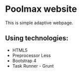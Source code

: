 # Poolmax website
This is simple adaptive webpage. 
 
## Using technologies:
 - HTML5
 - Preprocessor Less
 - Bootstrap 4
 - Task Runner - Grunt